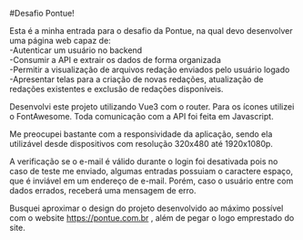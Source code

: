 #Desafio Pontue!

Esta é a minha entrada para o desafio da Pontue, na qual devo desenvolver uma página web capaz de:  
-Autenticar um usuário no backend  
-Consumir a API e extrair os dados de forma organizada  
-Permitir a visualização de arquivos redação enviados pelo usuário logado  
-Apresentar telas para a criação de novas redações, atualização de redações existentes e exclusão de redações disponíveis.  

Desenvolvi este projeto utilizando Vue3 com o router. Para os ícones utilizei o FontAwesome. Toda comunicação com a API foi feita em Javascript.  

Me preocupei bastante com a responsividade da aplicação, sendo ela utilizável desde dispositivos com resolução 320x480 até 1920x1080p.  

A verificação se o e-mail é válido durante o login foi desativada pois no caso de teste me enviado, algumas entradas possuiam o caractere espaço, que é inviável em um endereço de e-mail. Porém, caso o usuário entre com dados errados, receberá uma mensagem de erro.  

Busquei aproximar o design do projeto desenvolvido ao máximo possível com o website https://pontue.com.br , além de pegar o logo emprestado do site.  
